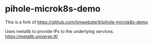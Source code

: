 # pihole-microk8s-demo
This is a fork of https://github.com/timwebster9/pihole-microk8s-demo

Uses metallb to provide IPs to the underlying services.
https://metallb.universe.tf/
